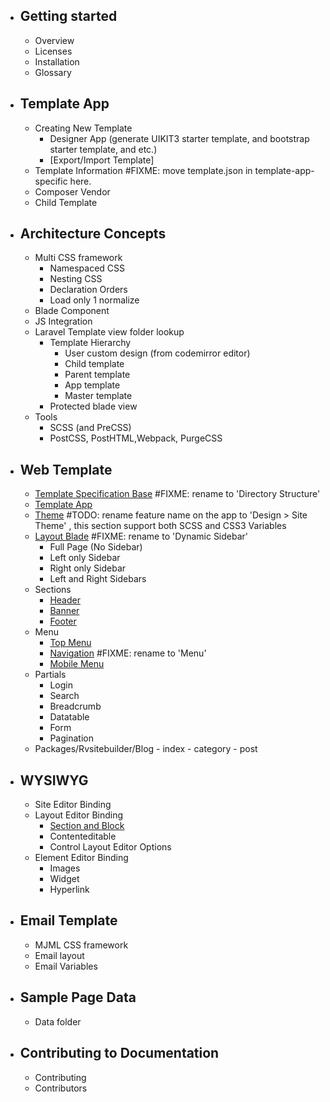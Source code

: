 - ## Getting started
  - Overview
  - Licenses
  - Installation
  - Glossary

- ## Template App
  - Creating New Template
      - Designer App (generate UIKIT3 starter template, and bootstrap starter template, and etc.)
      - [Export/Import Template]   
  - Template Information #FIXME: move template.json in template-app-specific here.
  - Composer Vendor
  - Child Template
  
- ## Architecture Concepts
  - Multi CSS framework
      - Namespaced CSS
      - Nesting CSS
      - Declaration Orders  
      - Load only 1 normalize      
  - Blade Component
  - JS Integration
  - Laravel Template view folder lookup
      - Template Hierarchy
          - User custom design (from codemirror editor)
          - Child template
          - Parent template
          - App template
          - Master template
      - Protected blade view
  - Tools
      - SCSS (and PreCSS)
      - PostCSS, PostHTML,Webpack, PurgeCSS
  
- ## Web Template
  - [Template Specification Base](template-specific.md) #FIXME: rename to 'Directory Structure'
  - [Template App](template-app-specific.md)
  - [Theme](theme.md) #TODO: rename feature name on the app to 'Design > Site Theme'  , this section support both SCSS and CSS3 Variables
  - [Layout Blade](layout.md) #FIXME: rename to 'Dynamic Sidebar' 
      - Full Page (No Sidebar)
      - Left only Sidebar
      - Right only Sidebar
      - Left and Right Sidebars          
  - Sections
      - [Header](header.md)
      - [Banner](banner.md)
      - [Footer](footer.md) 
  - Menu
      - [Top Menu](top.md)
      - [Navigation](navigation.md) #FIXME: rename to 'Menu'  
      - [Mobile Menu](mobile-menu.md) 
  - Partials
      - Login
      - Search
      - Breadcrumb
      - Datatable
      - Form
      - Pagination
  - Packages/Rvsitebuilder/Blog
        - index
        - category
        - post        

- ## WYSIWYG
   - Site Editor Binding
   - Layout Editor Binding
      - [Section and Block](section.md)
      - Contenteditable
      - Control Layout Editor Options
   - Element Editor Binding
      - Images
      - Widget
      - Hyperlink
  
- ## Email Template 
  - MJML CSS framework
  - Email layout
  - Email Variables  
  
- ## Sample Page Data
  - Data folder
  
- ## Contributing to Documentation
  - Contributing
  - Contributors  
